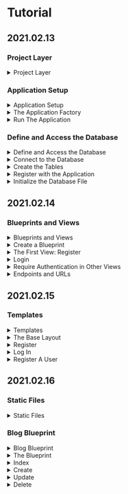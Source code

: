 # Tutorial

## 2021.02.13

### Project Layer

<details>

<summary>Project Layer</summary >

- Tutorial 프로젝트 디렉토리 내부 구조

  - flaskr/: 어플리케이션 소스와 파일을 보관할 파이썬 패키지

  - tests/: 테스트 모듈들을 보관할 디렉토리

  - venv/: 프로젝트를 위한 파이썬 가상환경

    - 이 프로젝트의 경우 ../venv/의 가상환경 사용한다.

</details>

### Application Setup

<details>

<summary>Application Setup</summary>

- Flask application은 Flask class의 인스턴스로 설정과 URL등이 모두 클래스에 등록되어있다.

- Flask 인스턴스를 글로벌하게 만드는 것은 프로젝트 규모가 커져가면서 문제를 야기할 수 있기 때문에 함수를 통해서 인스턴스를 생성할 것이다.

  - application factory

</details>

<details>

<summary>The Application Factory</summary>

- flaskr/__init__.py

  1) application factory를 포함한다.

  2) flaskr 디렉토리가 패키지임을 파이썬에게 알려준다.

  - create_app(): application factory function 및 application 기본 설정

</details>

<details>

<summary>Run The Application</summary>

- Flask 패키지의 최상위 디렉토리에서 application을 실행하도록 한다.

- For Linux and Mac:

```shell
$ export FLASK_APP=flaskr
$ export FLASK_ENV=development
$ flask run
```

</details>

### Define and Access the Database

<details>

<summary>Define and Access the Database</summary>

- 이 프로젝트에서는 SQLite DB를 사용한다.

- 파이썬은 SQLite를 지원하는 모듈 sqlite3를 지원한다.

- SQLite

  - python built-in module

  - 별도의 database server설정이 필요없어서 편하다.

  - 동시접속에서 성능 문제 있을 수 있지만, 작은 프로젝트에서는 문제 없다.

</details>

<details>

<summary>Connect to the Database</summary>

- database connection 생성

  - request에 의해서 connection 생성 후 response 반환 전에 close

- flaskr/db.py

  1) get_db(): g 객체에 접근해서 db 연결설정한다.

  2) close_db(): g 객체에 db 연결 존재하는 경우 종료한다.

</details>

<details>

<summary>Create the Tables</summary>

- SQLite에서 데이터는 table과 columns에 저장된다.

- Flaskr에서 사용자 정보는 user, 게시물은 post 테이블에 저장한다.

- flaskr/schema.sql

  - 테이블 생성

- flaskr/db.py

  1) init_db(): db 설정 초기화한다. db 연결 생성 및 테이블 생성.

  2) init_db_command(): init-db 명령어 설정.

</details>

<details>

<summary>Register with the Application</summary>

- close_db(), init_db_command() 함수는 application 인스턴스에 등록되어야 한다.

- flaskr/db.py

  1) init_db(): close_db, init_db_command 함수 등록

- flaskr/__init__.py

  1) create_app() 함수 하단에 db.init_app() 호출 추가

</details>

<details>

<summary>Initialize the Database File</summary>

- init-db 명령어가 app에 등록되어서 flask run과 같이 사용가능

```shell
$ flask init-db
Initialized the database.
```

- flaskr/instance dir 내부에 flask.sqlite 생성

</details>

## 2021.02.14

### Blueprints and Views

<details>

<summary>Blueprints and Views</summary>

- view function: application으로 온 요청에 대한 응답을 위한 코드

- request URL과 매칭하기 위해서 Flask는 pattern을 사용한다.

</details>

<details>

<summary>Create a Blueprint</summary>

- blueprint: 뷰와 관련된 코드들을 관리하는 방법

  - 뷰와 코드들을 application에 직접 등록하는 것이 아니라 blueprint에 등록하고 해당 blueprint가 factory function에서 app에 등록된다.

  - Flaskr's blueprint

    1) authentication function

    2) blog post function

- flaskr/auth.py

  1) Blueprint 객체 생성

- flaskr/__init.py__

  1) register_blueprint(): blueprint 객체 등록 - auth.bp

</details>

<details>

<summary>The First View: Register</summary>

- /auth/register에 접근 시 register 뷰 반환

- flaskr/auth.py

  1) register(): /auth/register URL 접근시에 사용자의 username, password를 입력받아 유효성 검사 후 등록한다.

</details>

<details>

<summary>Login</summary>

- flaskr/auth.py

  1) login(): user 정보 확인하여서 로그인 하는 함수. 로그인 후 session에 user_id 등록.

  2) load_logged_in_user(): app request에 대한 함수 실행전에 session을 확인하도록 하는 함수.

  3) logout(): session 정보 삭제하여서 로그아웃 처리.

</details>

<details>

<summary>Require Authentication in Other Views</summary>

- flaskr/auth.py

  1) login_require(): blog post 시에 사용자의 로그인 유무를 확인하는 함수.

</details>

<details>

<summary>Endpoints and URLs</summary>

- endpoint: view와 연결된 이름, URL로 view와 연결되는 이름.

</details>

## 2021.02.15

### Templates

<details>

<summary>Templates</summary>

- template file들은 flaskr 패키지 내부에 templates 디렉터리에 저장된다.

- template

  - statis data와 dynamic data를 위한 placeholder 등을 포함

- Jinja template

  - Flask는 Jinja template library  사용

  - Flask에서 Jinja template은 autoescape로 설정되어서 안전하다.

  - {{ .. }}: output to the final document

  - {% .. %}: control flow (if, for)

</details>

<details>

<summary>The Base Layout</summary>

- app의 각 화면은 각각의 HTML 구조 템플릿을 짜지않고, basic layout을 기반으로 확장하고 오버라이딩해서 사용한다.

- flaskr/templates/base.html

</details>

<details>

<summary>Register</summary>

- flaskr/templates/auth/register.html

</details>

<details>

<summary>Log In</summary>

- flaskr/templates/auth/login.html

</details>

<details>

<summary>Register A User</summary>

- <http://127.0.0.1:5000/auth/register> 과 <http://127.0.0.1:5000/auth/login> 접속

- form 입력하지 않고 register, login 버튼 클릭 시, 에러메시지 출력

  - flash()로 생성한 에러메시지 반환

</details>

## 2021.02.16

### Static Files

<details>

<summary>Static Files</summary>

- Flask는 flaskr/static 디렉토리 아래의 상대주소를 통해서 자동으로 static view들을 사용한다.

- base.html

```python
{{ url_for('static', filename='style.css') }}
```

- flaskr/static/style.css

</details>

### Blog Blueprint

<details>

<summary>Blog Blueprint</summary>

- blog

  - 모든 게시물 조회

  - 로그인한 사용자의 게시물 등록

  - 게시물 저자의 게시물 편집, 삭제

</details>

<details>

<summary>The Blueprint</summary>

- flaskr/blog.py

  1) Blueprint() 객체 생성

- flaskr/__init__.py

  1) blog blueprint, url rule 등록

</details>

<details>

<summary>Index</summary>

- 모든 게시물을 최신순으로 조회하는 화면

- flaskr/blog.py

  - index(): 게시물과 저자의 정보를 출력하는 화면

- flaskr/templates/blog/index.html

</details>

<details>

<summary>Create</summary>

- create view는 register view와 동일하게 동작한다.

- flaskr/blog.py

  1) create: 로그인한 사용자에 대해서 새로운 게시물 등록할 수 있도록 하는 함수

- flaskr/templates/blog/create.html

</details>

<details>

<summary>Update</summary>

- update와 delete는 게시물을 조회하여 사용자와 작성자 일치 여부의 확인이 필요하다.

- flaskr/blog.py

  1) get_post(): 게시물을 조회하여 존재여부, 작성자와 사용자 일치 여부를 확인하여 결과를 반환한다.

  2) update(): 게시물의 id를 입력받아서 해당 게시물을 update한다.

- flaskr/templates/blog/update.html

</details>

<details>

<summary>Delete</summary>

- delete view는 template 따로 존재하지 않는다.

- delete 버튼은 update 화면에 존재하고, 클릭 시 '/<id>/delete' URL로 접근.

- flaskr/blog.py

  1) delete(): 게시물 삭제 후 index 화면으로 이동

</deatails>